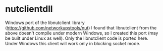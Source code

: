 # nutclientdll
Windows port of the libnutclient library (https://github.com/networkupstools/nut)
I found that libnutclient from the above doesn't compile under modern Windows, so I created this port (may be built under Linux as well). Only the libnutclient code is ported here. Under Windows this client will work only in blocking socket mode.
